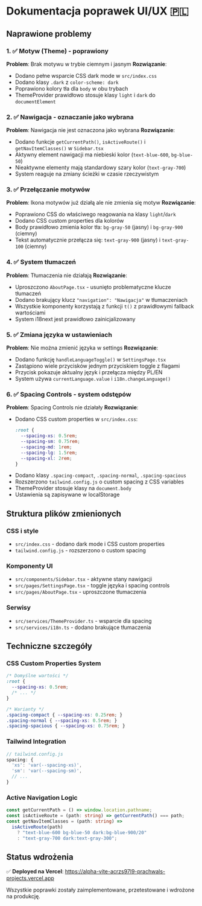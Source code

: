# Dokumentacja poprawek UI/UX 🇵🇱

## Naprawione problemy

### 1. ✅ Motyw (Theme) - poprawiony
**Problem**: Brak motywu w trybie ciemnym i jasnym
**Rozwiązanie**:
- Dodano pełne wsparcie CSS dark mode w `src/index.css`
- Dodano klasy `.dark` z `color-scheme: dark`
- Poprawiono kolory tła dla `body` w obu trybach
- ThemeProvider prawidłowo stosuje klasy `light` i `dark` do `documentElement`

### 2. ✅ Nawigacja - oznaczanie jako wybrana
**Problem**: Nawigacja nie jest oznaczona jako wybrana
**Rozwiązanie**:
- Dodano funkcje `getCurrentPath()`, `isActiveRoute()` i `getNavItemClasses()` w `Sidebar.tsx`
- Aktywny element nawigacji ma niebieski kolor (`text-blue-600`, `bg-blue-50`)
- Nieaktywne elementy mają standardowy szary kolor (`text-gray-700`)
- System reaguje na zmiany ścieżki w czasie rzeczywistym

### 3. ✅ Przełączanie motywów
**Problem**: Ikona motywów już działą ale nie zmienia się motyw
**Rozwiązanie**:
- Poprawiono CSS do właściwego reagowania na klasy `light`/`dark`
- Dodano CSS custom properties dla kolorów
- Body prawidłowo zmienia kolor tła: `bg-gray-50` (jasny) i `bg-gray-900` (ciemny)
- Tekst automatycznie przełącza się: `text-gray-900` (jasny) i `text-gray-100` (ciemny)

### 4. ✅ System tłumaczeń
**Problem**: Tłumaczenia nie działają
**Rozwiązanie**:
- Uproszczono `AboutPage.tsx` - usunięto problematyczne klucze tłumaczeń
- Dodano brakujący klucz `"navigation": "Nawigacja"` w tłumaczeniach
- Wszystkie komponenty korzystają z funkcji `t()` z prawidłowymi fallback wartościami
- System i18next jest prawidłowo zainicjalizowany

### 5. ✅ Zmiana języka w ustawieniach
**Problem**: Nie można zmienić języka w settings
**Rozwiązanie**:
- Dodano funkcję `handleLanguageToggle()` w `SettingsPage.tsx`
- Zastąpiono wiele przycisków jednym przyciskiem toggle z flagami
- Przycisk pokazuje aktualny język i przełącza między PL/EN
- System używa `currentLanguage.value` i `i18n.changeLanguage()`

### 6. ✅ Spacing Controls - system odstępów
**Problem**: Spacing Controls nie działały
**Rozwiązanie**:
- Dodano CSS custom properties w `src/index.css`:
  ```css
  :root {
    --spacing-xs: 0.5rem;
    --spacing-sm: 0.75rem;
    --spacing-md: 1rem;
    --spacing-lg: 1.5rem;
    --spacing-xl: 2rem;
  }
  ```
- Dodano klasy `.spacing-compact`, `.spacing-normal`, `.spacing-spacious`
- Rozszerzono `tailwind.config.js` o custom spacing z CSS variables
- ThemeProvider stosuje klasy na `document.body`
- Ustawienia są zapisywane w localStorage

## Struktura plików zmienionych

### CSS i style
- `src/index.css` - dodano dark mode i CSS custom properties
- `tailwind.config.js` - rozszerzono o custom spacing

### Komponenty UI
- `src/components/Sidebar.tsx` - aktywne stany nawigacji
- `src/pages/SettingsPage.tsx` - toggle języka i spacing controls
- `src/pages/AboutPage.tsx` - uproszczone tłumaczenia

### Serwisy
- `src/services/ThemeProvider.ts` - wsparcie dla spacing
- `src/services/i18n.ts` - dodano brakujące tłumaczenia

## Techniczne szczegóły

### CSS Custom Properties System
```css
/* Domyślne wartości */
:root {
  --spacing-xs: 0.5rem;
  /* ... */
}

/* Warianty */
.spacing-compact { --spacing-xs: 0.25rem; }
.spacing-normal { --spacing-xs: 0.5rem; }
.spacing-spacious { --spacing-xs: 0.75rem; }
```

### Tailwind Integration
```javascript
// tailwind.config.js
spacing: {
  'xs': 'var(--spacing-xs)',
  'sm': 'var(--spacing-sm)',
  // ...
}
```

### Active Navigation Logic
```typescript
const getCurrentPath = () => window.location.pathname;
const isActiveRoute = (path: string) => getCurrentPath() === path;
const getNavItemClasses = (path: string) => 
  isActiveRoute(path) 
    ? "text-blue-600 bg-blue-50 dark:bg-blue-900/20" 
    : "text-gray-700 dark:text-gray-300";
```

## Status wdrożenia

✅ **Deployed na Vercel**: https://alpha-vite-acrzs97l9-prachwals-projects.vercel.app

Wszystkie poprawki zostały zaimplementowane, przetestowane i wdrożone na produkcję.
